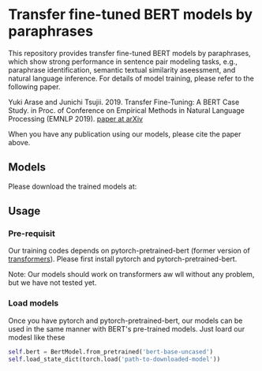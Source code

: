# Transfer fine-tuned BERT models by paraphrases
This repository provides transfer fine-tuned BERT models by paraphrases, which show strong performance in sentence pair modeling tasks, e.g., paraphrase identification, semantic textual similarity aseessment, and natural language inference.
For details of model training, please refer to the following paper.

Yuki Arase and Junichi Tsujii. 2019. Transfer Fine-Tuning: A BERT Case Study. in Proc. of Conference on Empirical Methods in Natural Language Processing (EMNLP 2019). [paper at arXiv](https://arxiv.org/abs/1909.00931)

When you have any publication using our models, please cite the paper above.

## Models
Please download the trained models at: 

## Usage
### Pre-requisit
Our training codes depends on pytorch-pretrained-bert (former version of [transformers](https://github.com/huggingface/transformers)).
Please first install pytorch and pytorch-pretrained-bert. 

Note: Our models should work on transformers aw wll without any problem, but we have not tested yet.

### Load models
Once you have pytorch and pytorch-pretrained-bert, our models can be used in the same manner with BERT's pre-trained models. 
Just loard our modesl like these
```python
self.bert = BertModel.from_pretrained('bert-base-uncased')
self.load_state_dict(torch.load('path-to-downloaded-model'))
```
